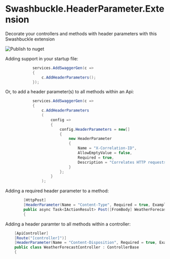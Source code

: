 # Swashbuckle.HeaderParameter.Extension
Decorate your controllers and methods with header parameters with this Swashbuckle extension

![Publish to nuget](https://github.com/waxtell/Swashbuckle.HeaderParameter.Extension/workflows/Publish%20to%20nuget/badge.svg?branch=master)

Adding support in your startup file:
```csharp
            services.AddSwaggerGen(c =>
            {
                c.AddHeaderParameters();
            });
```

Or, to add a header parameter(s) to all methods within an Api:
```csharp
            services.AddSwaggerGen(c =>
            {
                c.AddHeaderParameters
                (
                    config =>
                    {
                        config.HeaderParameters = new[]
                        {
                            new HeaderParameter
                            {
                                Name = "X-Correlation-ID",
                                AllowEmptyValue = false,
                                Required = true,
                                Description = "Correlates HTTP requests between a client and server."
                            }
                        };
                    }
                );
```

Adding a required header parameter to a method:
```csharp
        [HttpPost]
        [HeaderParameter(Name = "Content-Type", Required = true, Example = "application/json")]
        public async Task<IActionResult> Post([FromBody] WeatherForecast _)
        {
```

Adding a header paramter to all methods within a controller:
```csharp
    [ApiController]
    [Route("[controller]")]
    [HeaderParameter(Name = "Content-Disposition", Required = true, Example = "inline")]
    public class WeatherForecastController : ControllerBase
    {
```